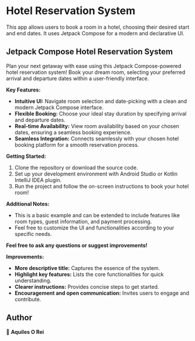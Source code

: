 # Hotel Reservation System

This app allows users to book a room in a hotel, choosing their desired start and end dates. It uses Jetpack Compose for a modern and declarative UI.

##  Jetpack Compose Hotel Reservation System

Plan your next getaway with ease using this Jetpack Compose-powered hotel reservation system! Book your dream room, selecting your preferred arrival and departure dates within a user-friendly interface.

**Key Features:**

* **Intuitive UI:** Navigate room selection and date-picking with a clean and modern Jetpack Compose interface.
* **Flexible Booking:** Choose your ideal stay duration by specifying arrival and departure dates.
* **Real-time Availability:** View room availability based on your chosen dates, ensuring a seamless booking experience.
* **Seamless Integration:** Connects seamlessly with your chosen hotel booking platform for a smooth reservation process.

**Getting Started:**

1. Clone the repository or download the source code.
2. Set up your development environment with Android Studio or Kotlin IntelliJ IDEA plugin.
3. Run the project and follow the on-screen instructions to book your hotel room!

**Additional Notes:**

* This is a basic example and can be extended to include features like room types, guest information, and payment processing.
* Feel free to customize the UI and functionalities according to your specific needs.

**Feel free to ask any questions or suggest improvements!**

**Improvements:**

* **More descriptive title:** Captures the essence of the system.
* **Highlight key features:** Lists the core functionalities for quick understanding.
* **Clearer instructions:** Provides concise steps to get started.
* **Encouragement and open communication:** Invites users to engage and contribute.

## Author

👤 **Aquiles O Rei**

